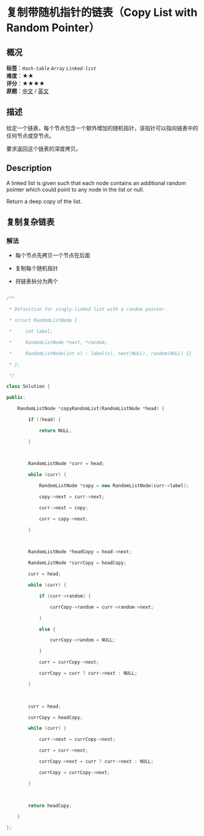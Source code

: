 # 复制带随机指针的链表（Copy List with Random Pointer）
## 概况
**标签**：*`Hash-table`*  *`Array`*  *`Linked-list`*<br>
**难度**：★★<br>
**评分**：★★★★<br>
**原题**：[中文](https://leetcode-cn.com/problems/copy-list-with-random-pointer) / [英文](https://leetcode.com/problems/copy-list-with-random-pointer)
## 描述

给定一个链表，每个节点包含一个额外增加的随机指针，该指针可以指向链表中的任何节点或空节点。



要求返回这个链表的深度拷贝。



## Description

A linked list is given such that each node contains an additional random pointer which could point to any node in the list or null.







Return a deep copy of the list.





## 复制复杂链表

### 解法

- 每个节点先拷贝一个节点在后面

- 复制每个随机指针

- 将链表拆分为两个

```c++

/**

 * Definition for singly-linked list with a random pointer.

 * struct RandomListNode {

 *     int label;

 *     RandomListNode *next, *random;

 *     RandomListNode(int x) : label(x), next(NULL), random(NULL) {}

 * };

 */

class Solution {

public:

    RandomListNode *copyRandomList(RandomListNode *head) {

        if (!head) {

            return NULL;

        }

        

        RandomListNode *curr = head;

        while (curr) {

            RandomListNode *copy = new RandomListNode(curr->label);

            copy->next = curr->next;

            curr->next = copy;

            curr = copy->next;

        }

        

        RandomListNode *headCopy = head->next;

        RandomListNode *currCopy = headCopy;

        curr = head;

        while (curr) {

            if (curr->random) {

                currCopy->random = curr->random->next;

            }

            else {

                currCopy->random = NULL;

            }

            curr = currCopy->next;

            currCopy = curr ? curr->next : NULL;

        }

        

        curr = head;

        currCopy = headCopy;

        while (curr) {

            curr->next = currCopy->next;

            curr = curr->next;

            currCopy->next = curr ? curr->next : NULL;

            currCopy = currCopy->next;

        }

        

        return headCopy;

    }

};

```